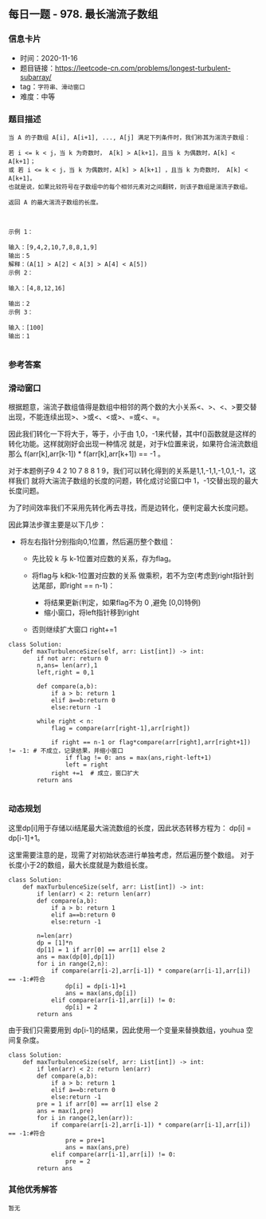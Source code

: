 ## 每日一题 - 978. 最长湍流子数组

### 信息卡片

- 时间：2020-11-16
- 题目链接：https://leetcode-cn.com/problems/longest-turbulent-subarray/
- tag：`字符串、滑动窗口`
- 难度：中等


### 题目描述

```
当 A 的子数组 A[i], A[i+1], ..., A[j] 满足下列条件时，我们称其为湍流子数组：

若 i <= k < j，当 k 为奇数时， A[k] > A[k+1]，且当 k 为偶数时，A[k] < A[k+1]；
或 若 i <= k < j，当 k 为偶数时，A[k] > A[k+1] ，且当 k 为奇数时， A[k] < A[k+1]。
也就是说，如果比较符号在子数组中的每个相邻元素对之间翻转，则该子数组是湍流子数组。

返回 A 的最大湍流子数组的长度。

 

示例 1：

输入：[9,4,2,10,7,8,8,1,9]
输出：5
解释：(A[1] > A[2] < A[3] > A[4] < A[5])
示例 2：

输入：[4,8,12,16]

输出：2
示例 3：

输入：[100]
输出：1
 
```

### 参考答案

### 滑动窗口

根据题意，湍流子数组值得是数组中相邻的两个数的大小关系<、>、<、>要交替出现，不能连续出现>、>或<、<或>、=或<、=。

因此我们转化一下将大于，等于，小于由 1,0，-1来代替，其中f()函数就是这样的转化功能。这样就刚好会出现一种情况
就是，对于k位置来说，如果符合湍流数组那么  f(arr[k],arr[k-1]) * f(arr[k],arr[k+1]) == -1 。

对于本题例子9 4 2 10 7 8 8 1 9，我们可以转化得到的关系是1,1,-1,1,-1,0,1,-1，这样我们
就将大湍流子数组的长度的问题，转化成讨论窗口中 1，-1交替出现的最大长度问题。

为了时间效率我们不采用先转化再去寻找，而是边转化，便判定最大长度问题。

因此算法步骤主要是以下几步：

- 将左右指针分别指向0,1位置，然后遍历整个数组：
	
	* 先比较 k 与 k-1位置对应数的关系，存为flag。
	
	* 将flag与 k和k-1位置对应数的关系 做乘积，若不为空(考虑到right指针到达尾部，即right == n-1)：

		- 将结果更新(判定，如果flag不为 0 ,避免 [0,0]特例)
		- 缩小窗口，将left指针移到right
		
	* 否则继续扩大窗口    right+=1
		

```
class Solution:
    def maxTurbulenceSize(self, arr: List[int]) -> int:
        if not arr: return 0
        n,ans= len(arr),1
        left,right = 0,1

        def compare(a,b):
            if a > b: return 1
            elif a==b:return 0
            else:return -1

        while right < n:
            flag = compare(arr[right-1],arr[right])

            if right == n-1 or flag*compare(arr[right],arr[right+1]) != -1: # 不成立，记录结果，并缩小窗口
                if flag != 0: ans = max(ans,right-left+1)
                left = right
            right +=1  # 成立，窗口扩大
        return ans
    
```

### 动态规划

这里dp[i]用于存储以i结尾最大湍流数组的长度，因此状态转移方程为：
dp[i] = dp[i-1]+1。

这里需要注意的是，现需了对初始状态进行单独考虑，然后遍历整个数组。
对于长度小于2的数组，最大长度就是为数组长度。

```
class Solution:
    def maxTurbulenceSize(self, arr: List[int]) -> int:
        if len(arr) < 2: return len(arr) 
        def compare(a,b):
            if a > b: return 1
            elif a==b:return 0
            else:return -1

        n=len(arr)
        dp = [1]*n
        dp[1] = 1 if arr[0] == arr[1] else 2
        ans = max(dp[0],dp[1])
        for i in range(2,n):
            if compare(arr[i-2],arr[i-1]) * compare(arr[i-1],arr[i]) == -1:#符合
                dp[i] = dp[i-1]+1
                ans = max(ans,dp[i])
            elif compare(arr[i-1],arr[i]) != 0:
                dp[i] = 2
        return ans
```

由于我们只需要用到 dp[i-1]的结果，因此使用一个变量来替换数组，youhua
空间复杂度。

```
class Solution:
    def maxTurbulenceSize(self, arr: List[int]) -> int:
        if len(arr) < 2: return len(arr) 
        def compare(a,b):
            if a > b: return 1
            elif a==b:return 0
            else:return -1
        pre = 1 if arr[0] == arr[1] else 2
        ans = max(1,pre)
        for i in range(2,len(arr)):
            if compare(arr[i-2],arr[i-1]) * compare(arr[i-1],arr[i]) == -1:#符合
                pre = pre+1
                ans = max(ans,pre)
            elif compare(arr[i-1],arr[i]) != 0:
                pre = 2
        return ans
```


### 其他优秀解答

```
暂无
```
 